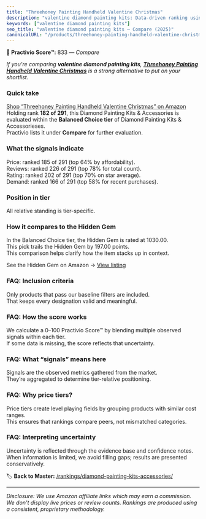 ```yaml
---
title: "Threehoney Painting Handheld Valentine Christmas"
description: "valentine diamond painting kits: Data-driven ranking using the Practivio Score™. Positioned by quality, value, demand, findability, momentum."
keywords: ["valentine diamond painting kits"]
seo_title: "valentine diamond painting kits — Compare (2025)"
canonicalURL: "/products/threehoney-painting-handheld-valentine-christmas-B0DG22RRHN/"
---
```


**🛒 Practivio Score™:** 833 — _Compare_


*If you're comparing **valentine diamond painting kits**, **[Threehoney Painting Handheld Valentine Christmas](https://www.amazon.com/dp/B0DG22RRHN?tag=practivio-20)** is a strong alternative to put on your shortlist.*
### Quick take
[Shop “Threehoney Painting Handheld Valentine Christmas” on Amazon](https://www.amazon.com/dp/B0DG22RRHN?tag=practivio-20)
Holding rank **182 of 291**, this Diamond Painting Kits & Accessories is evaluated within the **Balanced Choice tier** of Diamond Painting Kits & Accessorieses.  
Practivio lists it under **Compare** for further evaluation.

### What the signals indicate
Price: ranked 185 of 291 (top 64% by affordability).  
Reviews: ranked 226 of 291 (top 78% for total count).  
Rating: ranked 202 of 291 (top 70% on star average).  
Demand: ranked 166 of 291 (top 58% for recent purchases).

### Position in tier
All relative standing is tier-specific.

### How it compares to the Hidden Gem
In the Balanced Choice tier, the Hidden Gem is rated at 1030.00.  
This pick trails the Hidden Gem by 197.00 points.  
This comparison helps clarify how the item stacks up in context.  

See the Hidden Gem on Amazon → [View listing](https://www.amazon.com/dp/B07RWD3S5Q?tag=practivio-20)

### FAQ: Inclusion criteria
Only products that pass our baseline filters are included.  
That keeps every designation valid and meaningful.

### FAQ: How the score works
We calculate a 0–100 Practivio Score™ by blending multiple observed signals within each tier.  
If some data is missing, the score reflects that uncertainty.

### FAQ: What “signals” means here
Signals are the observed metrics gathered from the market.  
They’re aggregated to determine tier-relative positioning.

### FAQ: Why price tiers?
Price tiers create level playing fields by grouping products with similar cost ranges.  
This ensures that rankings compare peers, not mismatched categories.

### FAQ: Interpreting uncertainty
Uncertainty is reflected through the evidence base and confidence notes.  
When information is limited, we avoid filling gaps; results are presented conservatively.

<!-- Missing template for Compare/CompareWithinPriceClass -->


🏷️ **Back to Master:** [/rankings/diamond-painting-kits-accessories/](/rankings/diamond-painting-kits-accessories/)

---
_Disclosure: We use Amazon affiliate links which may earn a commission. We don’t display live prices or review counts. Rankings are produced using a consistent, proprietary methodology._
